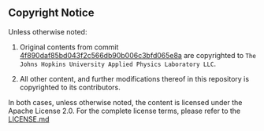 ## Copyright Notice

Unless otherwise noted:

1. Original contents from commit
   [4f890daf85bd043f2c566db90b006c3bfd065e8a](https://github.com/trinity-xai/Trinity/commit/4f890daf85bd043f2c566db90b006c3bfd065e8a)
   are copyrighted to
   `The Johns Hopkins University Applied Physics Laboratory LLC`.

2. All other content, and further modifications thereof in this repository is
   copyrighted to its contributors.

In both cases, unless otherwise noted, the content is licensed under the Apache
License 2.0. For the complete license terms, please refer to the
[LICENSE.md](LICENSE.md)
